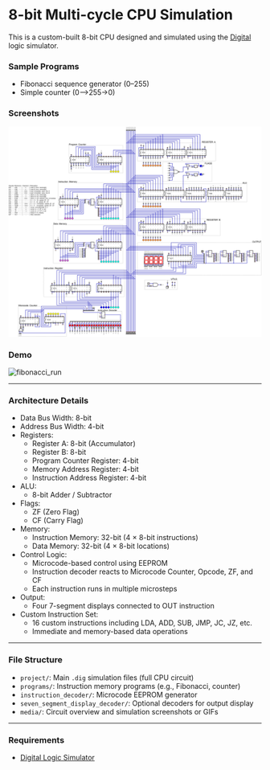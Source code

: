 # 8-bit Multi-cycle CPU Simulation

This is a custom-built 8-bit CPU designed and simulated using the [Digital](https://github.com/hneemann/Digital) logic simulator.

### Sample Programs
- Fibonacci sequence generator (0–255)
- Simple counter (0–>255->0)

### Screenshots
![circuit_overview](media/circuit_overview.png)

### Demo
![fibonacci_run](media/fibonacci_run.gif)

---
### Architecture Details
- Data Bus Width: 8-bit
- Address Bus Width: 4-bit
- Registers:
    - Register A: 8-bit (Accumulator)
    - Register B: 8-bit
    - Program Counter Register: 4-bit
    - Memory Address Register: 4-bit
    - Instruction Address Register: 4-bit
- ALU:
    - 8-bit Adder / Subtractor
- Flags:
    - ZF (Zero Flag)
    - CF (Carry Flag)
- Memory:
    - Instruction Memory: 32-bit (4 × 8-bit instructions)
    - Data Memory: 32-bit (4 × 8-bit locations)
- Control Logic:
    - Microcode-based control using EEPROM
    - Instruction decoder reacts to Microcode Counter, Opcode, ZF, and CF
    - Each instruction runs in multiple microsteps
- Output:
    - Four 7-segment displays connected to OUT instruction
- Custom Instruction Set:
    - 16 custom instructions including LDA, ADD, SUB, JMP, JC, JZ, etc.
    - Immediate and memory-based data operations
---
### File Structure

- `project/`: Main `.dig` simulation files (full CPU circuit)
- `programs/`: Instruction memory programs (e.g., Fibonacci, counter)
- `instruction_decoder/`: Microcode EEPROM generator
- `seven_segment_display_decoder/`: Optional decoders for output display
- `media/`: Circuit overview and simulation screenshots or GIFs
---

### Requirements
- [Digital Logic Simulator](https://github.com/hneemann/Digital)

